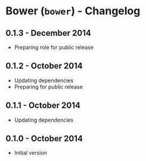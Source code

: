 # Bower (`bower`) - Changelog

## 0.1.3 - December 2014

* Preparing role for public release

## 0.1.2 - October 2014

* Updating dependencies
* Preparing for public release

## 0.1.1 - October 2014

* Updating dependencies

## 0.1.0 - October 2014

* Initial version
